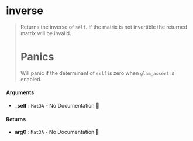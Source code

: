 # inverse

>  Returns the inverse of `self`.
>  If the matrix is not invertible the returned matrix will be invalid.
>  # Panics
>  Will panic if the determinant of `self` is zero when `glam_assert` is enabled.

#### Arguments

- **\_self** : `Mat3A` \- No Documentation 🚧

#### Returns

- **arg0** : `Mat3A` \- No Documentation 🚧